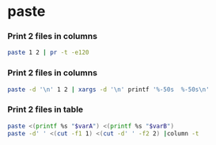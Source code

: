 # paste

### Print 2 files in columns
```sh
paste 1 2 | pr -t -e120                                                    
```
### Print 2 files in columns
```sh
paste -d '\n' 1 2 | xargs -d '\n' printf '%-50s  %-50s\n'                 
```
### Print 2 files in table

```sh
paste <(printf %s "$varA") <(printf %s "$varB")
paste -d' ' <(cut -f1 1) <(cut -d' ' -f2 2) |column -t
```